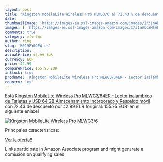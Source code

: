 ```yaml
---
layout: post
title: 'Kingston MobileLite Wireless Pro MLWG3/6 al 72.43 % de descuento'
date: 
thumbnailImage: 'https://images-eu.ssl-images-amazon.com/images/I/31nAbCzMlAL._SL200_.jpg'
images: [ 'https://images-eu.ssl-images-amazon.com/images/I/31nAbCzMlAL._SL200_.jpg' ]
comments: true
category: ofertas
author: ring
slug: 'B019PY0OPW-es'
description:
actualPrice: 42.99 EUR
currency: EUR
price: 42.99
comparePrice: 155.95 EUR
inStock: true
prodname: 'Kingston MobileLite Wireless Pro MLWG3/64ER - Lector inalámbrico de Tarjetas y USB  64 GB Almacenamiento Incorporado y Respaldo móvil '
country: 'es'
---
```


Está [Kingston MobileLite Wireless Pro MLWG3/64ER - Lector inalámbrico de Tarjetas y USB  64 GB Almacenamiento Incorporado y Respaldo móvil ](https://www.amazon.es/dp/B019PY0OPW/?tag=tolees-21) con 72.43 de descuento por 42.99 EUR (original: 155.95 EUR) en el siguiente enlace!

[![Kingston MobileLite Wireless Pro MLWG3/6](https://images-eu.ssl-images-amazon.com/images/I/31nAbCzMlAL._SL200_.jpg)](https://www.amazon.es/dp/B019PY0OPW/?tag=tolees-21)

Principales características:


[Ver la oferta!!](https://www.amazon.es/dp/B019PY0OPW/?tag=tolees-21)

Links participate in Amazon Associate program and might generate a comission on qualifying sales


